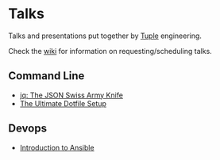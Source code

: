 # Talks

Talks and presentations put together by [Tuple](http://wearetuple.co/) engineering.

Check the [wiki](https://github.com/TupleAustin/talks/wiki) for information on requesting/scheduling talks.

## Command Line

- [jq: The JSON Swiss Army Knife](https://github.com/TupleAustin/talks/tree/master/jq/)
- [The Ultimate Dotfile Setup](https://github.com/TupleAustin/talks/tree/master/dotfiles/)

## Devops

- [Introduction to Ansible](https://github.com/TupleAustin/talks/tree/master/learn-ansible/)
